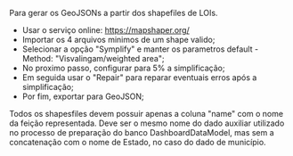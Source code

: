 Para gerar os GeoJSONs a partir dos shapefiles de LOIs.

- Usar o serviço online: https://mapshaper.org/
- Importar os 4 arquivos minimos de um shape valido;
- Selecionar a opção "Symplify" e manter os parametros default - Method: "Visvalingam/weighted area";
- No proximo passo, configurar para 5% a simplificação;
- Em seguida usar o "Repair" para reparar eventuais erros após a simplificação;
- Por fim, exportar para GeoJSON;

Todos os shapesfiles devem possuir apenas a coluna "name" com o nome da feição representada. Deve ser o mesmo nome do dado auxiliar utilizado no processo de preparação do banco DashboardDataModel, mas sem a concatenação com o nome de Estado, no caso do dado de município.

